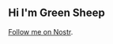 ## Hi I'm Green Sheep
[Follow me on Nostr](nostr:npub18m6az6939auxwgl3dvpq0slxglv6ez64fzhns5u5qstgdtedmxds9e47pz).
